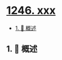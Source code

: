 # [1246. xxx](https://github.com/Tdahuyou/TNotes.leetcode/tree/main/notes/1246.%20xxx)

<!-- region:toc -->

- [1. 📝 概述](#1--概述)

<!-- endregion:toc -->

## 1. 📝 概述
